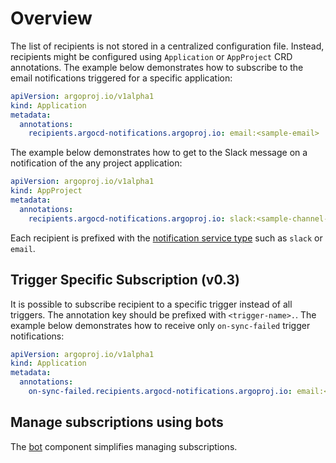 # Overview

The list of recipients is not stored in a centralized configuration file. Instead, recipients might be configured using
`Application` or `AppProject` CRD annotations. The example below demonstrates how to subscribe to the email 
notifications triggered for a specific application:

```yaml
apiVersion: argoproj.io/v1alpha1
kind: Application
metadata:
  annotations:
    recipients.argocd-notifications.argoproj.io: email:<sample-email>
```

The example below demonstrates how to get to the Slack message on a notification of the any project application:

```yaml
apiVersion: argoproj.io/v1alpha1
kind: AppProject
metadata:
  annotations:
    recipients.argocd-notifications.argoproj.io: slack:<sample-channel-name>
```

Each recipient is prefixed with the [notification service type](../services/overview.md) such as `slack` or `email`.

## Trigger Specific Subscription (v0.3)

It is possible to subscribe recipient to a specific trigger instead of all triggers. The annotation key should be
prefixed with `<trigger-name>.`. The example below demonstrates how to receive only `on-sync-failed` trigger
notifications:

```yaml
apiVersion: argoproj.io/v1alpha1
kind: Application
metadata:
  annotations:
    on-sync-failed.recipients.argocd-notifications.argoproj.io: email:<sample-email>
```

## Manage subscriptions using bots

The [bot](./bot.md) component simplifies managing subscriptions.